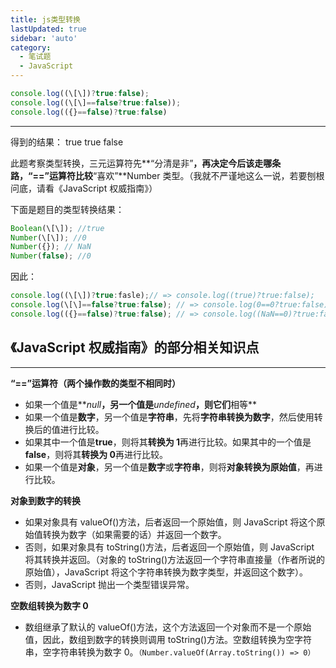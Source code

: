 ```yaml
---
title: js类型转换
lastUpdated: true
sidebar: 'auto'
category:
  - 笔试题
  - JavaScript
---
```


```javascript
console.log((\[\])?true:false);
console.log((\[\]==false?true:false));
console.log(({}==false)?true:false)
```

---

得到的结果：
true true false

此题考察类型转换，三元运算符先**“分清是非”**，再决定今后该走哪条路，“==”运算符比较**“喜欢”**Number 类型。（我就不严谨地这么一说，若要刨根问底，请看《JavaScript 权威指南》）

下面是题目的类型转换结果：

```js
Boolean(\[\]); //true
Number(\[\]); //0
Number({}); // NaN
Number(false); //0
```

因此：

```js
console.log((\[\])?true:fasle);// => console.log((true)?true:false);
console.log(\[\]==false?true:false); // => console.log(0==0?true:false);
console.log(({}==false)?true:false); // => console.log((NaN==0)?true:false);
```

## 《JavaScript 权威指南》的部分相关知识点

---

**“==”运算符（两个操作数的类型不相同时）**

- 如果一个值是**_null_**，另一个值是**_undefined_**，则它们**相等**
- 如果一个值是**数字**，另一个值是**字符串**，先将**字符串转换为数字**，然后使用转换后的值进行比较。
- 如果其中一个值是**true**，则将其**转换为 1**再进行比较。如果其中的一个值是**false**，则将其**转换为 0**再进行比较。
- 如果一个值是**对象**，另一个值是**数字**或**字符串**，则将**对象转换为原始值**，再进行比较。

**对象到数字的转换**

- 如果对象具有 valueOf()方法，后者返回一个原始值，则 JavaScript 将这个原始值转换为数字（如果需要的话）并返回一个数字。
- 否则，如果对象具有 toString()方法，后者返回一个原始值，则 JavaScript 将其转换并返回。（对象的 toString()方法返回一个字符串直接量（作者所说的原始值），JavaScript 将这个字符串转换为数字类型，并返回这个数字）。
- 否则，JavaScript 抛出一个类型错误异常。

**空数组转换为数字 0**

- 数组继承了默认的 valueOf()方法，这个方法返回一个对象而不是一个原始值，因此，数组到数字的转换则调用 toString()方法。空数组转换为空字符串，空字符串转换为数字 0。`（Number.valueOf(Array.toString()) => 0）`
